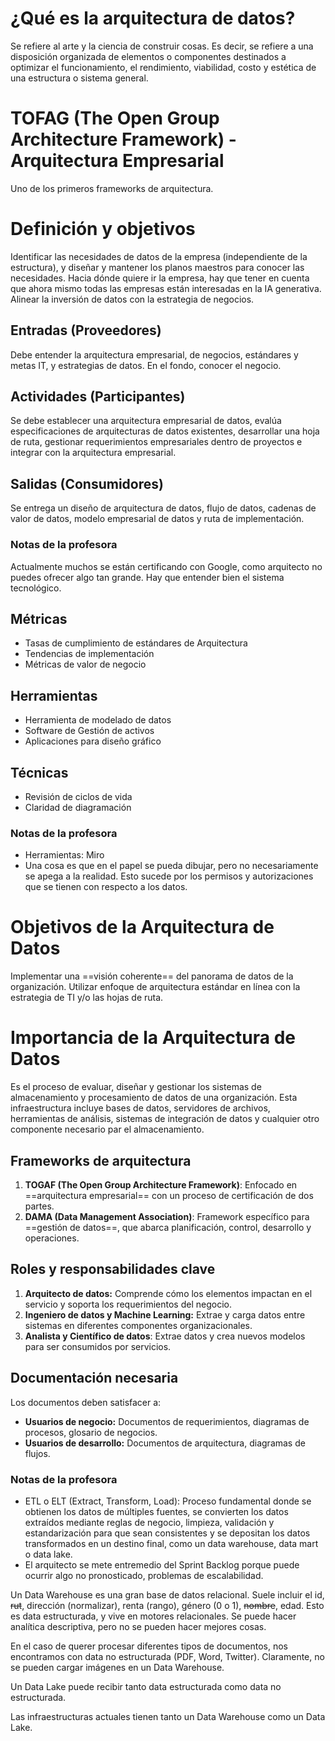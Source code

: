 # ¿Qué es la arquitectura de datos?
Se refiere al arte y la ciencia de construir cosas. Es decir, se refiere a una disposición organizada de elementos o componentes destinados a optimizar el funcionamiento, el rendimiento, viabilidad, costo y estética de una estructura o sistema general.

# TOFAG (The Open Group Architecture Framework) - Arquitectura Empresarial
Uno de los primeros frameworks de arquitectura. 

# Definición y objetivos
Identificar las necesidades de datos de la empresa (independiente de la estructura), y diseñar y mantener los planos maestros para conocer las necesidades. Hacia dónde quiere ir la empresa, hay que tener en cuenta que ahora mismo todas las empresas están interesadas en la IA generativa. Alinear la inversión de datos con la estrategia de negocios. 

## Entradas (Proveedores)
Debe entender la arquitectura empresarial, de negocios, estándares y metas IT, y estrategias de datos. En el fondo, conocer el negocio.

## Actividades (Participantes)
Se debe establecer una arquitectura empresarial de datos, evalúa especificaciones de arquitecturas de datos existentes, desarrollar una hoja de ruta, gestionar requerimientos empresariales dentro de proyectos e integrar con la arquitectura empresarial.

## Salidas (Consumidores)
Se entrega un diseño de arquitectura de datos, flujo de datos, cadenas de valor de datos, modelo empresarial de datos y ruta de implementación.

### Notas de la profesora
Actualmente muchos se están certificando con Google, como arquitecto no puedes ofrecer algo tan grande.
Hay que entender bien el sistema tecnológico.

## Métricas
- Tasas de cumplimiento de estándares de Arquitectura
- Tendencias de implementación
- Métricas de valor de negocio
## Herramientas
- Herramienta de modelado de datos
- Software de Gestión de activos
- Aplicaciones para diseño gráfico
## Técnicas
- Revisión de ciclos de vida
- Claridad de diagramación

### Notas de la profesora
- Herramientas: Miro
- Una cosa es que en el papel se pueda dibujar, pero no necesariamente se apega a la realidad. Esto sucede por los permisos y autorizaciones que se tienen con respecto a los datos.

# Objetivos de la Arquitectura de Datos
Implementar una ==visión coherente== del panorama de datos de la organización.
Utilizar enfoque de arquitectura estándar en línea con la estrategia de TI y/o las hojas de ruta. 

# Importancia de la Arquitectura de Datos
Es el proceso de evaluar, diseñar y gestionar los sistemas de almacenamiento y procesamiento de datos de una organización. 
Esta infraestructura incluye bases de datos, servidores de archivos, herramientas de análisis, sistemas de integración de datos y cualquier otro componente necesario par el almacenamiento.

## Frameworks de arquitectura
1. **TOGAF (The Open Group Architecture Framework)**: Enfocado en ==arquitectura empresarial== con un proceso de certificación de dos partes.
2. **DAMA (Data Management Association)**: Framework específico para ==gestión de datos==, que abarca planificación, control, desarrollo y operaciones.
## Roles y responsabilidades clave
1. **Arquitecto de datos:** Comprende cómo los elementos impactan en el servicio y soporta los requerimientos del negocio.
2. **Ingeniero de datos y Machine Learning:** Extrae y carga datos entre sistemas en diferentes componentes organizacionales.
3. **Analista y Científico de datos**: Extrae datos y crea nuevos modelos para ser consumidos por servicios.

## Documentación necesaria
Los documentos deben satisfacer a:
- **Usuarios de negocio:** Documentos de requerimientos, diagramas de procesos, glosario de negocios.
- **Usuarios de desarrollo:** Documentos de arquitectura, diagramas de flujos.

### Notas de la profesora
- ETL o ELT (Extract, Transform, Load): Proceso fundamental donde se obtienen los datos de múltiples fuentes, se convierten los datos extraídos mediante reglas de negocio, limpieza, validación y estandarización para que sean consistentes y se depositan los datos transformados en un destino final, como un data warehouse, data mart o data lake.
- El arquitecto se mete entremedio del Sprint Backlog porque puede ocurrir algo no pronosticado, problemas de escalabilidad.

Un Data Warehouse es una gran base de datos relacional. 
Suele incluir el id, ~~rut~~, dirección (normalizar), renta (rango), género (0 o 1), ~~nombre~~, edad. 
Esto es data estructurada, y vive en motores relacionales. Se puede hacer analítica descriptiva, pero no se pueden hacer mejores cosas.

En el caso de querer procesar diferentes tipos de documentos, nos encontramos con data no estructurada (PDF, Word, Twitter). 
Claramente, no se pueden cargar imágenes en un Data Warehouse. 

Un Data Lake puede recibir tanto data estructurada como data no estructurada.

Las infraestructuras actuales tienen tanto un Data Warehouse como un Data Lake.